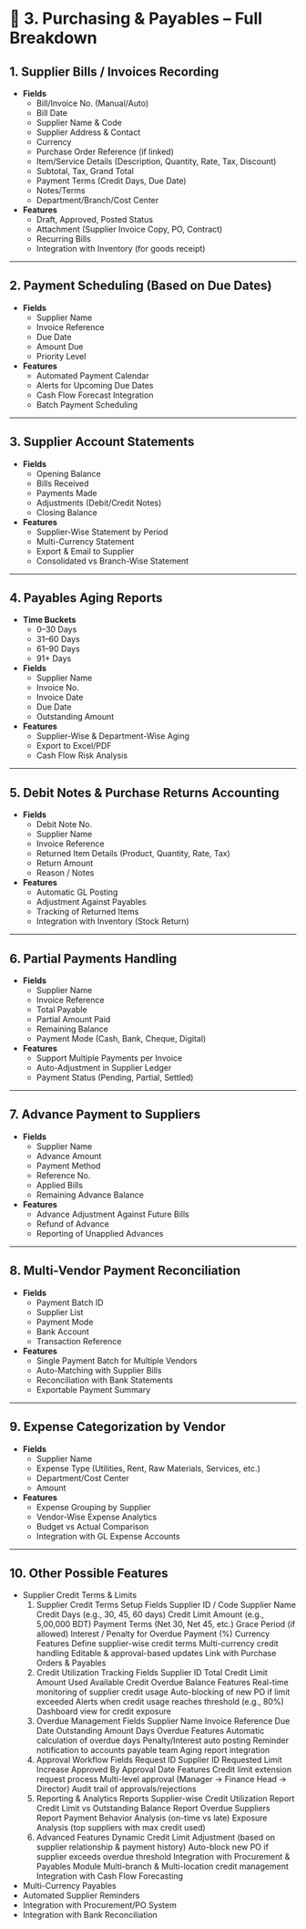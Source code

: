 
# 🔹 3. Purchasing & Payables – Full Breakdown  

## 1. **Supplier Bills / Invoices Recording**
- **Fields**
  - Bill/Invoice No. (Manual/Auto)
  - Bill Date
  - Supplier Name & Code
  - Supplier Address & Contact
  - Currency
  - Purchase Order Reference (if linked)
  - Item/Service Details (Description, Quantity, Rate, Tax, Discount)
  - Subtotal, Tax, Grand Total
  - Payment Terms (Credit Days, Due Date)
  - Notes/Terms
  - Department/Branch/Cost Center
- **Features**
  - Draft, Approved, Posted Status
  - Attachment (Supplier Invoice Copy, PO, Contract)
  - Recurring Bills
  - Integration with Inventory (for goods receipt)

---

## 2. **Payment Scheduling (Based on Due Dates)**
- **Fields**
  - Supplier Name
  - Invoice Reference
  - Due Date
  - Amount Due
  - Priority Level
- **Features**
  - Automated Payment Calendar
  - Alerts for Upcoming Due Dates
  - Cash Flow Forecast Integration
  - Batch Payment Scheduling

---

## 3. **Supplier Account Statements**
- **Fields**
  - Opening Balance
  - Bills Received
  - Payments Made
  - Adjustments (Debit/Credit Notes)
  - Closing Balance
- **Features**
  - Supplier-Wise Statement by Period
  - Multi-Currency Statement
  - Export & Email to Supplier
  - Consolidated vs Branch-Wise Statement

---

## 4. **Payables Aging Reports**
- **Time Buckets**
  - 0–30 Days
  - 31–60 Days
  - 61–90 Days
  - 91+ Days
- **Fields**
  - Supplier Name
  - Invoice No.
  - Invoice Date
  - Due Date
  - Outstanding Amount
- **Features**
  - Supplier-Wise & Department-Wise Aging
  - Export to Excel/PDF
  - Cash Flow Risk Analysis

---

## 5. **Debit Notes & Purchase Returns Accounting**
- **Fields**
  - Debit Note No.
  - Supplier Name
  - Invoice Reference
  - Returned Item Details (Product, Quantity, Rate, Tax)
  - Return Amount
  - Reason / Notes
- **Features**
  - Automatic GL Posting
  - Adjustment Against Payables
  - Tracking of Returned Items
  - Integration with Inventory (Stock Return)

---

## 6. **Partial Payments Handling**
- **Fields**
  - Supplier Name
  - Invoice Reference
  - Total Payable
  - Partial Amount Paid
  - Remaining Balance
  - Payment Mode (Cash, Bank, Cheque, Digital)
- **Features**
  - Support Multiple Payments per Invoice
  - Auto-Adjustment in Supplier Ledger
  - Payment Status (Pending, Partial, Settled)

---

## 7. **Advance Payment to Suppliers**
- **Fields**
  - Supplier Name
  - Advance Amount
  - Payment Method
  - Reference No.
  - Applied Bills
  - Remaining Advance Balance
- **Features**
  - Advance Adjustment Against Future Bills
  - Refund of Advance
  - Reporting of Unapplied Advances

---

## 8. **Multi-Vendor Payment Reconciliation**
- **Fields**
  - Payment Batch ID
  - Supplier List
  - Payment Mode
  - Bank Account
  - Transaction Reference
- **Features**
  - Single Payment Batch for Multiple Vendors
  - Auto-Matching with Supplier Bills
  - Reconciliation with Bank Statements
  - Exportable Payment Summary

---

## 9. **Expense Categorization by Vendor**
- **Fields**
  - Supplier Name
  - Expense Type (Utilities, Rent, Raw Materials, Services, etc.)
  - Department/Cost Center
  - Amount
- **Features**
  - Expense Grouping by Supplier
  - Vendor-Wise Expense Analytics
  - Budget vs Actual Comparison
  - Integration with GL Expense Accounts

---

## 10. **Other Possible Features**
- Supplier Credit Terms & Limits
  1. Supplier Credit Terms Setup
    Fields
      Supplier ID / Code
      Supplier Name
      Credit Days (e.g., 30, 45, 60 days)
      Credit Limit Amount (e.g., 5,00,000 BDT)
      Payment Terms (Net 30, Net 45, etc.)
      Grace Period (if allowed)
      Interest / Penalty for Overdue Payment (%)
      Currency
    Features
      Define supplier-wise credit terms
      Multi-currency credit handling
      Editable & approval-based updates
      Link with Purchase Orders & Payables
  2. Credit Utilization Tracking
    Fields
      Supplier ID
      Total Credit Limit
      Amount Used
      Available Credit
      Overdue Balance
    Features
      Real-time monitoring of supplier credit usage
      Auto-blocking of new PO if limit exceeded
      Alerts when credit usage reaches threshold (e.g., 80%)
      Dashboard view for credit exposure
  3. Overdue Management
    Fields
      Supplier Name
      Invoice Reference
      Due Date
      Outstanding Amount
      Days Overdue
    Features
      Automatic calculation of overdue days
      Penalty/Interest auto posting
      Reminder notification to accounts payable team
      Aging report integration
  4. Approval Workflow
    Fields
      Request ID
      Supplier ID
      Requested Limit Increase
      Approved By
      Approval Date
    Features
      Credit limit extension request process
      Multi-level approval (Manager → Finance Head → Director)
      Audit trail of approvals/rejections
  5. Reporting & Analytics
    Reports
      Supplier-wise Credit Utilization Report
      Credit Limit vs Outstanding Balance Report
      Overdue Suppliers Report
      Payment Behavior Analysis (on-time vs late)
      Exposure Analysis (top suppliers with max credit used)
  6. Advanced Features
    Dynamic Credit Limit Adjustment (based on supplier relationship & payment history)
    Auto-block new PO if supplier exceeds overdue threshold
    Integration with Procurement & Payables Module
    Multi-branch & Multi-location credit management
    Integration with Cash Flow Forecasting
- Multi-Currency Payables
- Automated Supplier Reminders
- Integration with Procurement/PO System
- Integration with Bank Reconciliation
